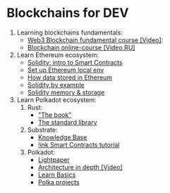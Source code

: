 # Blockchains for DEV

1. Learning blockchains fundamentals:
    - [Web3 Blockchain fundamental course [Video]](https://www.youtube.com/playlist?list=PLxVihxZC42nF_MCN9PTvZMIifRjx9cZ2J):
    - [Blockchain online-course [Video RU]](https://www.youtube.com/playlist?list=PLhZQuknA7yUBt82ow8rEfw_G8tNZjt3qB)
2. Learn Ethereum ecosystem:
    - [Solidity: intro to Smart Contracts](https://docs.soliditylang.org/en/v0.4.24/introduction-to-smart-contracts.html)
    - [Set up Ethereum local env](https://medium.com/blockchain-developer/setting-up-a-professional-development-environment-for-ethereum-smart-contracts-development-77399a20f878)
    - [How data stored in Ethereum](https://medium.com/hackernoon/getting-deep-into-ethereum-how-data-is-stored-in-ethereum-e3f669d96033)
    - [Solidity by example](https://docs.soliditylang.org/en/v0.8.3/solidity-by-example.html#)
    - [Solidity memory & storage](https://medium.com/coinmonks/what-the-hack-is-memory-and-storage-in-solidity-6b9e62577305)
3. Learn Polkadot ecosystem:
    1. Rust:
        - ["The book"](https://doc.rust-lang.org/book)
        - [The standard library](https://doc.rust-lang.org/std/index.html)
    2. Substrate:
        - [Knowledge Base](https://substrate.dev/docs/en/)
        - [!ink Smart Contracts tutorial](https://substrate.dev/substrate-contracts-workshop/#/0/introduction)
    3. Polkadot:
        - [Lightpaper](https://polkadot.network/Polkadot-lightpaper.pdf)
        - [Architecture in depth [Video]](https://youtu.be/xBfC6uTjvbM)
        - [Learn Basics](https://wiki.polkadot.network/docs/en/learn-launch)
        - [Polka projects](https://polkaproject.com/)